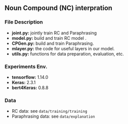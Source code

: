 ## Noun Compound (NC) interpration 

### File Description

- **joint.py:**  jointly train RC and Paraphrasing 
- **model.py:** build and train RC model .
- **CPGen.py:** build and train Paraphrasing.
- **mlayer.py:** the code for useful layers in our model.
- **utils.py:** functions for data preparation, evaluation, etc.

### Experiments Env.

- **tensorflow:** 1.14.0
- **Keras:** 2.3.1
- **bert4Keras:** 0.8.8

### Data

- RC data: see `data/training/training`
- Paraphrasing data: see `data/explanation`

